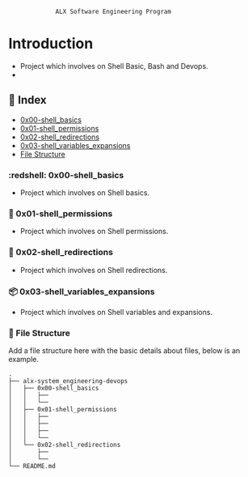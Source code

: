     		     ALX Software Engineering Program

# Introduction
- Project which involves on Shell Basic, Bash and Devops.
- 

## :ledger: Index

- [0x00-shell_basics](#redshell-0x00-shell_basics)
- [0x01-shell_permissions](#shell-0x01-shell_permissions)
- [0x02-shell_redirections](#shell-0x02-shell_redirections)
- [0x03-shell_variables_expansions](#package-0x03-shell_variables_expansions)
- [File Structure](#file_folder-file-structure)

###  :redshell: 0x00-shell_basics
- Project which involves on Shell basics.

###  :shell: 0x01-shell_permissions
- Project which involves on Shell permissions.

###  :shell: 0x02-shell_redirections
- Project which involves on Shell redirections.

###  :package: 0x03-shell_variables_expansions
- Project which involves on Shell variables and expansions.

###  :file_folder: File Structure
Add a file structure here with the basic details about files, below is an example.

```
.
├── alx-system_engineering-devops
│   ├── 0x00-shell_basics
│   │   ├── 
│   │   └── 
│   ├── 0x01-shell_permissions
│   │   ├──
│   │   ├── 
│   │   ├── 
│   │   └── 
│   └── 0x02-shell_redirections
│       ├── 
│       └──
└── README.md